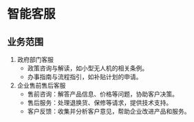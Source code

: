 # 智能客服
## 业务范围
1. 政府部门客服
    - 政策咨询与解读，如小型无人机的相关条例。
    - 办事指南与流程指引，如补贴计划的申请。
2. 企业售前售后客服
    - 售前咨询：解答产品信息、价格等问题，协助客户决策。
    - 售后服务：处理退换货、保修等请求，提供技术支持。
    - 客户反馈：收集并分析客户意见，帮助企业改进产品和服务。
